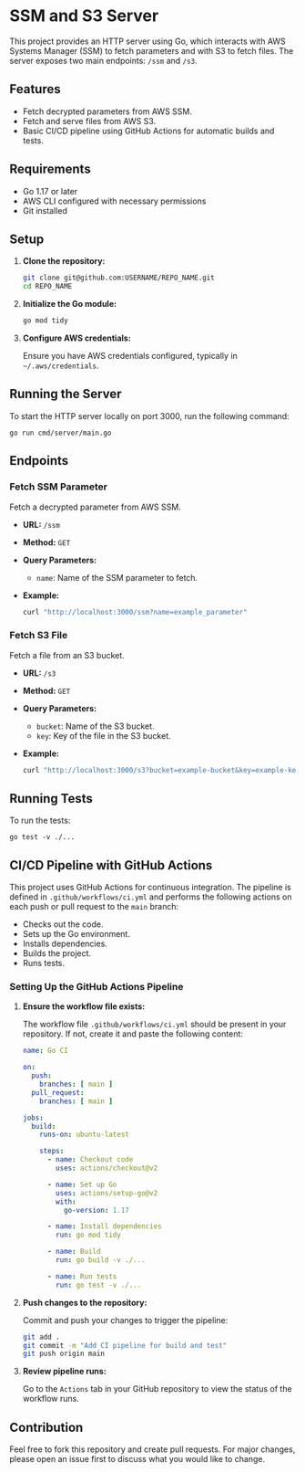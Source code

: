 # SSM and S3 Server

This project provides an HTTP server using Go, which interacts with AWS Systems Manager (SSM) to fetch parameters and with S3 to fetch files. The server exposes two main endpoints: `/ssm` and `/s3`.

## Features

- Fetch decrypted parameters from AWS SSM.
- Fetch and serve files from AWS S3.
- Basic CI/CD pipeline using GitHub Actions for automatic builds and tests.

## Requirements

- Go 1.17 or later
- AWS CLI configured with necessary permissions
- Git installed

## Setup

1. **Clone the repository:**

    ```sh
    git clone git@github.com:USERNAME/REPO_NAME.git
    cd REPO_NAME
    ```

2. **Initialize the Go module:**

    ```sh
    go mod tidy
    ```

3. **Configure AWS credentials:**

    Ensure you have AWS credentials configured, typically in `~/.aws/credentials`.

## Running the Server

To start the HTTP server locally on port 3000, run the following command:

    go run cmd/server/main.go

## Endpoints

### Fetch SSM Parameter

Fetch a decrypted parameter from AWS SSM.

- **URL:** `/ssm`
- **Method:** `GET`
- **Query Parameters:**
  - `name`: Name of the SSM parameter to fetch.
- **Example:**

    ```sh
    curl "http://localhost:3000/ssm?name=example_parameter"
    ```

### Fetch S3 File

Fetch a file from an S3 bucket.

- **URL:** `/s3`
- **Method:** `GET`
- **Query Parameters:**
  - `bucket`: Name of the S3 bucket.
  - `key`: Key of the file in the S3 bucket.
- **Example:**

    ```sh
    curl "http://localhost:3000/s3?bucket=example-bucket&key=example-key"
    ```

## Running Tests

To run the tests:

    go test -v ./...

## CI/CD Pipeline with GitHub Actions

This project uses GitHub Actions for continuous integration. The pipeline is defined in `.github/workflows/ci.yml` and performs the following actions on each push or pull request to the `main` branch:

- Checks out the code.
- Sets up the Go environment.
- Installs dependencies.
- Builds the project.
- Runs tests.

### Setting Up the GitHub Actions Pipeline

1. **Ensure the workflow file exists:**

    The workflow file `.github/workflows/ci.yml` should be present in your repository. If not, create it and paste the following content:

    ```yaml
    name: Go CI

    on:
      push:
        branches: [ main ]
      pull_request:
        branches: [ main ]

    jobs:
      build:
        runs-on: ubuntu-latest 

        steps:
          - name: Checkout code
            uses: actions/checkout@v2

          - name: Set up Go
            uses: actions/setup-go@v2
            with:
              go-version: 1.17

          - name: Install dependencies
            run: go mod tidy

          - name: Build
            run: go build -v ./...

          - name: Run tests
            run: go test -v ./...
    ```

2. **Push changes to the repository:**

    Commit and push your changes to trigger the pipeline:

    ```sh
    git add .
    git commit -m "Add CI pipeline for build and test"
    git push origin main
    ```

3. **Review pipeline runs:**

    Go to the `Actions` tab in your GitHub repository to view the status of the workflow runs.

## Contribution

Feel free to fork this repository and create pull requests. For major changes, please open an issue first to discuss what you would like to change.
